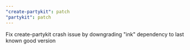```yaml
---
"create-partykit": patch
"partykit": patch
---
```


Fix create-partykit crash issue by downgrading "ink" dependency to last known good version
